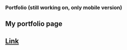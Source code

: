 ### Portfolio (still working on, only mobile version)

## My portfolio page
## [Link](https://agnkos.github.io/portfolio/)